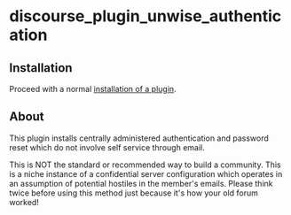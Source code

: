 # discourse_plugin_unwise_authentication

## Installation

Proceed with a normal [installation of a plugin](https://meta.discourse.org/t/install-a-plugin/19157).


## About

This plugin installs centrally administered authentication and password reset which do not involve self service through email.

This is NOT the standard or recommended way to build a community.  This is a niche instance of a confidential server configuration which operates in an assumption of potential hostiles in the member's emails.  Please think twice before using this method just because it's how your old forum worked!